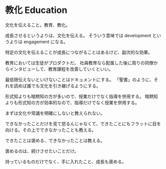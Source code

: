 # 教化 Education

文化を伝えること。教育、教化。

成長させるというよりは、文化を伝える。
そういう意味では development というよりは engagement になる。

特定の文化を伝えることが成長につながることはあるけど、副次的な効果。

教育においては生徒がプロダクトだ。
社員教育なら配属した後に周りの同僚からインタビューして、教育課程を改善していくといい。

最低限伝えないといけないことはドキュメントにする。
「聖書」のように、それを読めば誰でも文化を引き継げるようにする。

形式知よりも暗黙知の方が多いので、授業だけでなく指導を併用する。
暗黙知よりも形式知の方が効率的なので、指導だけでなく授業を併用する。

まずは文化や常識を明確にしないと教えられない。

できなかったことだけを見て怒るんじゃなくて、できたことにもフラットに目を向ける。その上でできなかったことも教える。

できたことは褒める、できなかったことは教える。

褒めるのは、続けさせたいことだけ。

持っているものだけでなく、手に入れたこと、成長も褒める。
